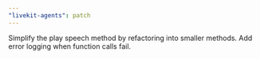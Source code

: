 ```yaml
---
"livekit-agents": patch
---
```


Simplify the play speech method by refactoring into smaller methods.
Add error logging when function calls fail.
